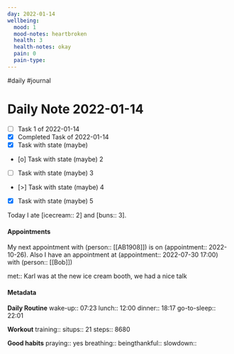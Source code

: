 ```yaml
---
day: 2022-01-14
wellbeing:
  mood: 1
  mood-notes: heartbroken
  health: 3
  health-notes: okay
  pain: 0
  pain-type: 
---
```

#daily #journal

# Daily Note 2022-01-14

- [ ] Task 1 of 2022-01-14
- [x] Completed Task of 2022-01-14
- [x] Task with state (maybe)
- [o] Task with state (maybe) 2
- [ ] Task with state (maybe) 3
- [>] Task with state (maybe) 4
- [x] Task with state (maybe) 5

Today I ate [icecream:: 2] and [buns:: 3].

#### Appointments
My next appointment with (person:: [[AB1908]]) is on (appointment:: 2022-10-26).
Also I have an appointment at (appointment:: 2022-07-30 17:00) with (person:: [[Bob]])

met:: Karl was at the new ice cream booth, we had a nice talk

#### Metadata

**Daily Routine**
wake-up:: 07:23
lunch:: 12:00
dinner:: 18:17
go-to-sleep:: 22:01

**Workout**
training:: 
situps:: 21
steps:: 8680

**Good habits**
praying:: yes
breathing:: 
beingthankful:: 
slowdown:: 
